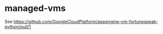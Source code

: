 managed-vms
===========

See https://github.com/GoogleCloudPlatform/appengine-vm-fortunespeak-python/pull/1
